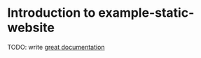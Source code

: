# Introduction to example-static-website

TODO: write [great documentation](http://jacobian.org/writing/what-to-write/)
